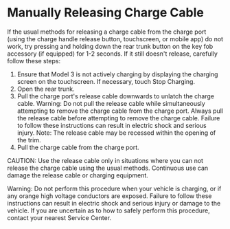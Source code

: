 # Manually Releasing Charge Cable

If the usual methods for releasing a charge cable from the charge port (using the charge handle release button, touchscreen, or mobile app) do not work, try pressing and holding down the rear trunk button on the key fob accessory (if equipped) for 1-2 seconds. If it still doesn't release, carefully follow these steps:
1. Ensure that Model 3 is not actively charging by displaying the charging screen on the touchscreen. If necessary, touch Stop Charging.
2. Open the rear trunk.
3. Pull the charge port's release cable downwards to unlatch the charge cable.
Warning: Do not pull the release cable while simultaneously attempting to remove the charge cable from the charge port. Always pull the release cable before attempting to remove the charge cable. Failure to follow these instructions can result in electric shock and serious injury.
Note: The release cable may be recessed within the opening of the trim.
4. Pull the charge cable from the charge port.

CAUTION: Use the release cable only in situations where you can not release the charge cable using the usual methods. Continuous use can damage the release cable or charging equipment.

Warning: Do not perform this procedure when your vehicle is charging, or if any orange high voltage conductors are exposed. Failure to follow these instructions can result in electric shock and serious injury or damage to the vehicle. If you are uncertain as to how to safely perform this procedure, contact your nearest Service Center.